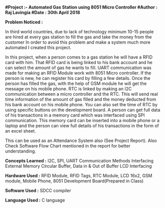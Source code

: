 **#Project :- Automated Gas Station using 8051 Micro Controller
#Author : Raj Lavingia
#Date : 30th April 2018**

**Problem Noticed :**

In third world countries, due to lack of technology minimum 10-15 people are hired at every gas station to fill the gas and take the money from the customer
In order to avoid this problem and make a system much more automated I created this project.

In this project, when a person comes to a gas station he will have a RFID card with him. That RFID card is being linked to his bank account and he can select the amount of gas he wants to fill. UART communication was made for making an RFID Module work with 8051 Micro controller.
If the person is new, he can register his card by filling a few details. Once the person has filled the gas, with the help of GSM module he will get the message on his mobile phone.
RTC is linked by making an I2C communication between a micro controller and the RTC. This will send real time information of the amount of gas filled and the money deducted from his bank account on his mobile phone. You can also set the time of RTC by using specific buttons on the development board.
A person can get full data of his transactions in a memory card which was interfaced using SPI communication. This memory card can be inserted into a mobile phone or a laptop and the person can view full details of his transactions in the form of an excel sheet.

This can be used as an Attendance System also (See Project Report). Also Check Software Flow Chart mentioned in the report for better understanding.

**Concepts Learned :**
I2C, SPI, UART Communication Methods
Interfacing External Memory
Circular Buffer, Data in & Out of Buffer
LCD Interfacing
                   
**Hardware Used :**
RFID Module, RFID Tags, RTC Module, LCD 16x2, GSM module, Mobile Phone, 8051 Development Board(Prepared in Class)

**Software Used :** SDCC compiler

**Language Used :** C language





